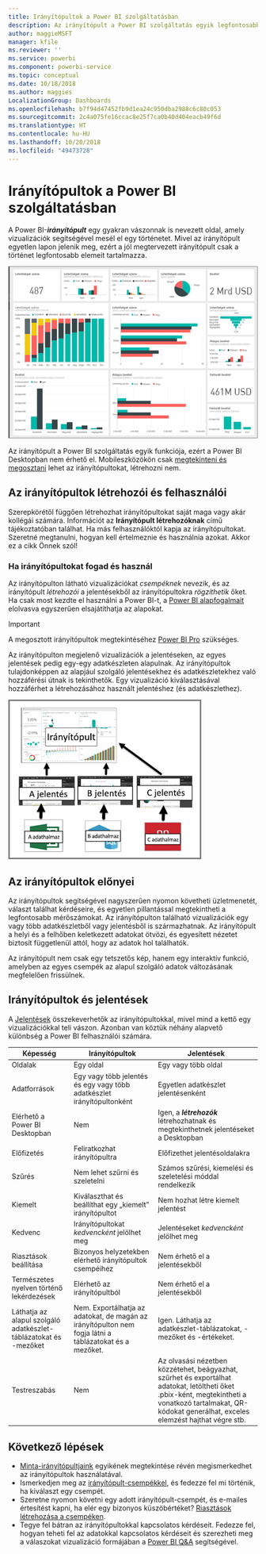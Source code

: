 ```yaml
---
title: Irányítópultok a Power BI szolgáltatásban
description: Az irányítópult a Power BI szolgáltatás egyik legfontosabb funkciója.
author: maggieMSFT
manager: kfile
ms.reviewer: ''
ms.service: powerbi
ms.component: powerbi-service
ms.topic: conceptual
ms.date: 10/18/2018
ms.author: maggies
LocalizationGroup: Dashboards
ms.openlocfilehash: b7f94d47452fb9d1ea24c950dba2988c6c80c053
ms.sourcegitcommit: 2c4a075fe16ccac8e25f7ca0b40d404eacb49f6d
ms.translationtype: HT
ms.contentlocale: hu-HU
ms.lasthandoff: 10/20/2018
ms.locfileid: "49473728"
---
```

# <a name="dashboards-in-the-power-bi-service"></a>Irányítópultok a Power BI szolgáltatásban

A Power BI-***irányítópult*** egy gyakran vászonnak is nevezett oldal, amely vizualizációk segítségével mesél el egy történetet. Mivel az irányítópult egyetlen lapon jelenik meg, ezért a jól megtervezett irányítópult csak a történet legfontosabb elemeit tartalmazza.

![irányítópult](media/service-dashboards/power-bi-dashboard2.png)

Az irányítópult a Power BI szolgáltatás egyik funkciója, ezért a Power BI Desktopban nem érhető el. Mobileszközökön csak [megtekinteni és megosztani](mobile-apps-view-dashboard.md) lehet az irányítópultokat, létrehozni nem.

## <a name="dashboard-creators-and-dashboard-consumers"></a>Az irányítópultok létrehozói és felhasználói
Szerepkörétől függően létrehozhat irányítópultokat saját maga vagy akár kollégái számára. Információt az **Irányítópult létrehozóknak** című tájékoztatóban találhat. Ha más felhasználóktól kapja az irányítópultokat. Szeretné megtanulni, hogyan kell értelmeznie és használnia azokat. Akkor ez a cikk Önnek szól!


### <a name="if-you-will-be-receiving-and-consuming-dashboards"></a>Ha irányítópultokat fogad és használ

Az irányítópulton látható vizualizációkat *csempéknek* nevezik, és az irányítópult *létrehozói* a jelentésekből az irányítópultokra *rögzíthetik* őket. Ha csak most kezdte el használni a Power BI-t, a [Power BI alapfogalmait](service-basic-concepts.md) elolvasva egyszerűen elsajátíthatja az alapokat.

> [!IMPORTANT]
> A megosztott irányítópultok megtekintéséhez [Power BI Pro](service-free-vs-pro.md) szükséges.

Az irányítópulton megjelenő vizualizációk a jelentéseken, az egyes jelentések pedig egy-egy adatkészleten alapulnak. Az irányítópultok tulajdonképpen az alapjául szolgáló jelentésekhez és adatkészletekhez való hozzáférési útnak is tekinthetők. Egy vizualizáció kiválasztásával hozzáférhet a létrehozásához használt jelentéshez (és adatkészlethez).

![az irányítópultok, jelentések és adatkészletek közötti kapcsolatot megjelenítő diagram](media/service-dashboards/power-bi-diagram.png)



## <a name="advantages-of-dashboards"></a>Az irányítópultok előnyei
Az irányítópultok segítségével nagyszerűen nyomon követheti üzletmenetét, választ találhat kérdéseire, és egyetlen pillantással megtekintheti a legfontosabb mérőszámokat. Az irányítópulton található vizualizációk egy vagy több adatkészletből vagy jelentésből is származhatnak. Az irányítópult a helyi és a felhőben keletkezett adatokat ötvözi, és egyesített nézetet biztosít függetlenül attól, hogy az adatok hol találhatók.

Az irányítópult nem csak egy tetszetős kép, hanem egy interaktív funkció, amelyben az egyes csempék az alapul szolgáló adatok változásának megfelelően frissülnek.

## <a name="dashboards-versus-reports"></a>Irányítópultok és jelentések
A [Jelentések](service-reports.md) összekeverhetők az irányítópultokkal, mivel mind a kettő egy vizualizációkkal teli vászon. Azonban van köztük néhány alapvető különbség a Power BI felhasználói számára.

| **Képesség** | **Irányítópultok** | **Jelentések** |
| --- | --- | --- |
| Oldalak |Egy oldal |Egy vagy több oldal |
| Adatforrások |Egy vagy több jelentés és egy vagy több adatkészlet irányítópultonként |Egyetlen adatkészlet jelentésenként |
| Elérhető a Power BI Desktopban |Nem |Igen, a ***létrehozók*** létrehozhatnak és megtekinthetnek jelentéseket a Desktopban |
| Előfizetés |Feliratkozhat irányítópultra |Előfizethet jelentésoldalakra |
| Szűrés |Nem lehet szűrni és szeletelni |Számos szűrési, kiemelési és szeletelési móddal rendelkezik |
| Kiemelt |Kiválaszthat és beállíthat egy „kiemelt” irányítópultot |Nem hozhat létre kiemelt jelentést |
| Kedvenc | Irányítópultokat *kedvencként* jelölhet meg | Jelentéseket *kedvencként* jelölhet meg
| Riasztások beállítása |Bizonyos helyzetekben elérhető irányítópultok csempéihez |Nem érhető el a jelentésekből |
| Természetes nyelven történő lekérdezések |Elérhető az irányítópultból |Nem érhető el a jelentésekből |
| Láthatja az alapul szolgáló adatkészlet-táblázatokat és -mezőket |Nem. Exportálhatja az adatokat, de magán az irányítópulton nem fogja látni a táblázatokat és a mezőket. |Igen. Láthatja az adatkészlet-táblázatokat, -mezőket és -értékeket. |
| Testreszabás |Nem |Az olvasási nézetben közzétehet, beágyazhat, szűrhet és exportálhat adatokat, letöltheti őket .pbix-ként, megtekintheti a vonatkozó tartalmakat, QR-kódokat generálhat, exceles elemzést hajthat végre stb.  |

## <a name="next-steps"></a>Következő lépések
* [Minta-irányítópultjaink](sample-tutorial-connect-to-the-samples.md) egyikének megtekintése révén megismerkedhet az irányítópultok használatával.
* Ismerkedjen meg az [irányítópult-csempékkel](service-dashboard-tiles.md), és fedezze fel mi történik, ha kiválaszt egy csempét.
* Szeretne nyomon követni egy adott irányítópult-csempét, és e-mailes értesítést kapni, ha elér egy bizonyos küszöbértéket? [Riasztások létrehozása a csempéken](service-set-data-alerts.md).
* Tegye fel bátran az irányítópultokkal kapcsolatos kérdéseit. Fedezze fel, hogyan teheti fel az adatokkal kapcsolatos kérdéseit és szerezheti meg a válaszokat vizualizáció formájában a [Power BI Q&A](power-bi-tutorial-q-and-a.md) segítségével.
